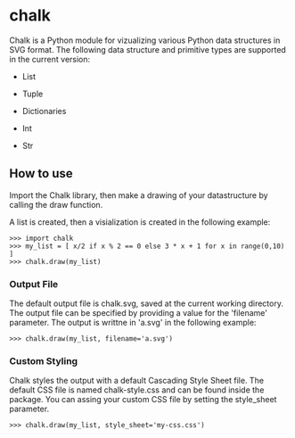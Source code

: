 chalk
=====
Chalk is a Python module for vizualizing various Python data structures in SVG format. The following data structure and primitive types are supported in the current version:

* List
* Tuple
* Dictionaries

* Int
* Str

How to use
----------
Import the Chalk library, then make a drawing of your datastructure by calling the draw function.

A list is created, then a visialization is created in the following example: 

	>>> import chalk
	>>> my_list = [ x/2 if x % 2 == 0 else 3 * x + 1 for x in range(0,10) ]
	>>> chalk.draw(my_list)

### Output File ###

The default output file is chalk.svg, saved at the current working directory. The output file can be specified by providing a value for the 'filename' parameter. The output is writtne in 'a.svg' in the following example:

	>>> chalk.draw(my_list, filename='a.svg')

### Custom Styling ###

Chalk styles the output with a default Cascading Style Sheet file. The default CSS file is named chalk-style.css and can be found inside the package. You can assing your custom CSS file by setting the style_sheet parameter.

	>>> chalk.draw(my_list, style_sheet='my-css.css')